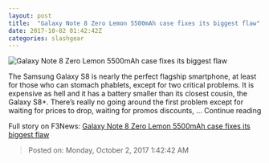 ```yaml
---
layout: post
title:  "Galaxy Note 8 Zero Lemon 5500mAh case fixes its biggest flaw"
date: 2017-10-02 01:42:42Z
categories: slashgear
---
```


![Galaxy Note 8 Zero Lemon 5500mAh case fixes its biggest flaw](https://c.slashgear.com/wp-content/uploads/2017/10/zerolemon.jpg)

The Samsung Galaxy S8 is nearly the perfect flagship smartphone, at least for those who can stomach phablets, except for two critical problems. It is expensive as hell and it has a battery smaller than its closest cousin, the Galaxy S8+. There’s really no going around the first problem except for waiting for prices to drop, waiting for promos discounts, … Continue reading


Full story on F3News: [Galaxy Note 8 Zero Lemon 5500mAh case fixes its biggest flaw](http://www.f3nws.com/n/CPsEYB)

> Posted on: Monday, October 2, 2017 1:42:42 AM
